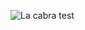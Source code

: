 ![La cabra](https://www.shutterstock.com/image-illustration/skeleton-burning-cigarette-260nw-75995224.jpg)
test
